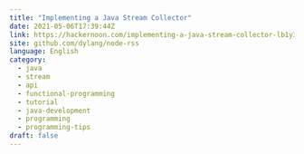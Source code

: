 ```yaml
---
title: "Implementing a Java Stream Collector"
date: 2021-05-06T17:39:44Z
link: https://hackernoon.com/implementing-a-java-stream-collector-lb1y35i9?source=rss&utm_medium=RSS&utm_source=news.12bit.vn
site: github.com/dylang/node-rss
language: English
category:
  - java
  - stream
  - api
  - functional-programming
  - tutorial
  - java-development
  - programming
  - programming-tips
draft: false
---
```

